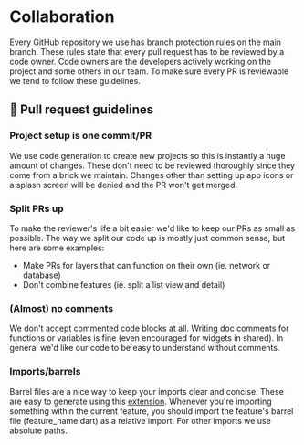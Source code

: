 # Collaboration

Every GitHub repository we use has branch protection rules on the main branch. These rules state that every pull request has to be reviewed by a code owner. Code owners are the developers actively working on the project and some others in our team. To make sure every PR is reviewable we tend to follow these guidelines.

## 🤝 Pull request guidelines

### Project setup is one commit/PR

We use code generation to create new projects so this is instantly a huge amount of changes. These don't need to be reviewed thoroughly since they come from a brick we maintain. Changes other than setting up app icons or a splash screen will be denied and the PR won't get merged.

### Split PRs up

To make the reviewer's life a bit easier we'd like to keep our PRs as small as possible. The way we split our code up is mostly just common sense, but here are some examples:
- Make PRs for layers that can function on their own (ie. network or database)
- Don't combine features (ie. split a list view and detail)

### (Almost) no comments

We don't accept commented code blocks at all. Writing doc comments for functions or variables is fine (even encouraged for widgets in shared). In general we'd like our code to be easy to understand without comments.

### Imports/barrels

Barrel files are a nice way to keep your imports clear and concise. These are easy to generate using this [extension](https://marketplace.visualstudio.com/items?itemName=miquelddg.dart-barrel-file-generator). Whenever you're importing something within the current feature, you should import the feature's barrel file (feature_name.dart) as a relative import. For other imports we use absolute paths.
